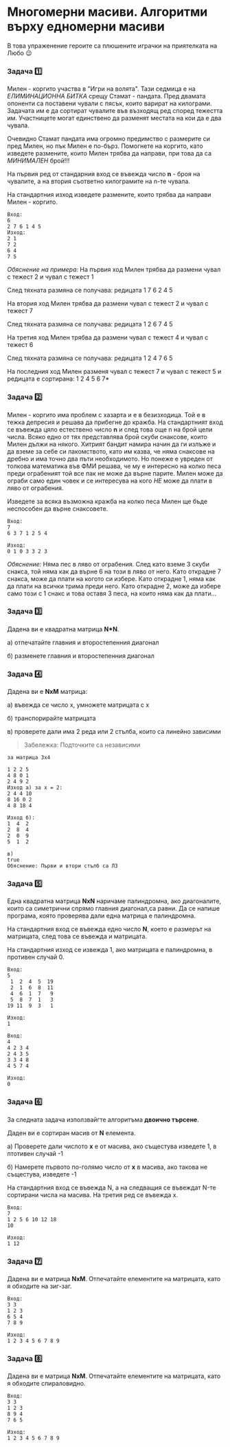 # Многомерни масиви. Алгоритми върху едномерни масиви

В това упраженение героите са плюшените играчки на приятелката на Любо 😉

### Задача :one:
Милен - коргито участва в "Игри на волята". Тази седмица е на *ЕЛИМИНАЦИОННА БИТКА* срещу Стамат - пандата. Пред двамата опоненти са поставени чували с пясък, които варират на килограми. Задачата им е да сортират чувалите във възходящ ред според тежестта им. Участницете могат единствено да разменят местата  на кои да е два чувала. 

Очевидно Стамат пандата има огромно предимство с размерите си пред Милен, но пък Милен е по-бърз. Помогнете на коргито, като изведете размените, които Милен трябва да направи, при това да са *МИНИМАЛЕН* брой!!!

На първия ред от стандарния вход се въвежда число **n** - броя на чувалите, а на втория съответно килограмите на n-те чувала.

На стандартния изход изведете размените, които трябва да направи Милен - коргито. 

```
Вход:
6
2 7 6 1 4 5
Изход:
2 1
7 2
6 4
7 5
```
*Обяснение на примера:*
На първия ход Милен трябва да размени чувал с тежест 2 и чувал с тежест 1 

След тяхната размяна се получава: редицата 1 7 6 2 4 5

На втория ход Милен трябва да размени чувал с тежест 2 и чувал с тежест 7

След тяхната размяна се получава: редицата 1 2 6 7 4 5

На третия ход Милен трябва да размени чувал с тежест 4 и чувал с тежест 6

След тяхната размяна се получава: редицата 1 2 4 7 6 5

На последния ход Милен разменя чувал с тежест 7 и чувал с тежест 5 и редицата е сортирана: 1 2 4 5 6 7*

### Задача :two:
Милен - коргито има проблем с хазарта и е в безизходица. Той е в тежка депресия и решава да прибегне до кражба. На стандартният вход се въвежда цяло естествено число **n** и след това още n на брой цели числа. Всяко едно от тях представлява брой скуби снаксове, които Милен дължи на някого. Хитрият бандит намира начин да ги излъже и да вземе за себе си лакомството, като им казва, че няма снаксове на дребно и има точно два пъти необходимото. Но понеже е увреден от толкова математика във ФМИ решава, че му е интересно на колко песа преди ограбеният той все пак не може да върне парите. Милен може да ограби само един човек и се интересува на кого *НЕ* може да плати в ляво от ограбения.

Изведете за всяка възможна кражба на колко песа Милен ще бъде неспособен да върне снаксовете.

```
Вход:
7 
6 3 7 1 2 5 4

Изход:
0 1 0 3 3 2 3
```
*Обяснение:* Няма пес в ляво от ограбения. След като вземе 3 скуби снакса, той няма как да върне 6 на този в ляво от него. Като открадне 7 снакса, може да плати на когото си избере. Като открадне 1, няма как да плати на всички трима преди него. Като открадне 2, може да избере само този с 1 снакс и това оставя 3 песа, на които няма как да плати...

### Задача :three:
Дадена ви е квадратна матрица **N*N**.

а) отпечатайте главния и второстепенния диагонал

б) разменете главния и второстепенния диагонал

### Задача :four:
Дадена ви е **NxM** матрица:

а) въвежда се число x, умножете матрицата с x

б) транспорирайте матрицата

в) проверете дали има 2 реда или 2 стълба, които са линейно зависими

> Забележка: Подточките са независими

```
за матрица 3х4

1 2 2 5
4 8 0 1
2 4 9 2
Изход a) за x = 2:
2 4 4 10
8 16 0 2
4 8 18 4

Изход б):
1  4  2
2  8  4
2  0  9
5  1  2

в)
true
Обяснение: Първи и втори стълб са ЛЗ
```

### Задача :five:
Една квадратна матрица **NxN** наричаме палиндромна, ако диагоналите, които са симетрични спрямо главния диагонал,са равни. Да се напише програма, която проверява дали една матрица е палиндромна.

На стандартния вход се въвежда едно число **N**, което е размерът на матрицата, след това се въвежда и матрицата.

На стандартния изход се извежда 1, aко матрицата е палиндромна, в противен случай 0.

```
Вход:
5
 1  2  4  5  19
 2  1  6  8  11
 4  6  1  7   9
 5  8  7  1   3
19 11  9  3   1

Изход:
1

Вход:
4
4 2 3 4
2 4 3 5
3 3 4 8
4 5 7 4

Изход:
0
```

### Задача :six:
За следната задача използвайгте алгоритъма **двоично търсене**.

Даден ви е сортиран масив от **N** елемента. 

а) Проверете дали числото **х** е от масива, aко същестува изведете 1, в птотивен случай -1

б) Намерете първото по-голямо число от **х** в масива, ако такова не същестува, изведете -1

На стандартния вход се въвежда N, а на следващия се въвеждат N-те сортирани числа на масива.
На третия ред се въвежда х.

```
Вход:
7
1 2 5 6 10 12 18
10

Изход:
1 12
```

### Задача :seven:
Дадена ви е матрица **NxM**. Отпечатайте елементите на матрицата, като я обходите на зиг-заг.

```
Вход:
3 3
1 2 3
6 5 4
7 8 9

Изход:
1 2 3 4 5 6 7 8 9
```

### Задача :eight:
Дадена ви е матрица **NxM**. Отпечатайте елементите на матрицата, като я обходите спираловидно.

```
Вход:
3 3
1 2 3
8 9 4
7 6 5

Изход:
1 2 3 4 5 6 7 8 9
```
